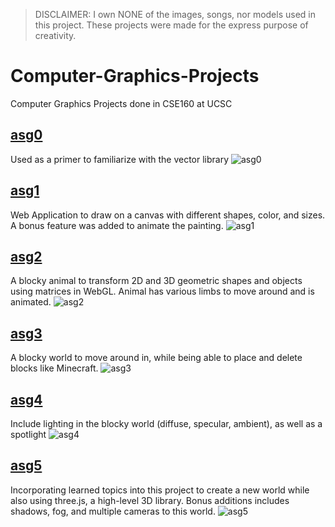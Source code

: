 > DISCLAIMER: I own NONE of the images, songs, nor models used in this project. These projects were made for the express purpose of creativity.
# Computer-Graphics-Projects
Computer Graphics Projects done in CSE160 at UCSC

## [asg0](https://people.ucsc.edu/~jrgu/asg0/asg0.html)
Used as a primer to familiarize with the vector library
![asg0](https://i.gyazo.com/3f05430302a74f2f0a85e5d048039173.png)
## [asg1](https://people.ucsc.edu/~jrgu/asg1/asg1%20files/ColoredPoints.html)
Web Application to draw on a canvas with different shapes, color, and sizes. A bonus feature was added to animate the painting.
![asg1](https://i.gyazo.com/add6828410bb33fddbb54079f4e72a82.png)
## [asg2](https://people.ucsc.edu/~jrgu/asg2/blockyAnimal/BlockyAnimal.html)
A blocky animal to transform 2D and 3D geometric shapes and objects using matrices in WebGL. Animal has various limbs to move around and is animated.
![asg2](https://i.gyazo.com/44f915101877afc6e4293d7933e21043.png)
## [asg3](https://people.ucsc.edu/~jrgu/asg3/world/World.html)
A blocky world to move around in, while being able to place and delete blocks like Minecraft.
![asg3](https://i.gyazo.com/f5ddb69bd4ebf80365ab4caa72e3d981.png)
## [asg4](https://people.ucsc.edu/~jrgu/asg4/world/World.html)
Include lighting in the blocky world (diffuse, specular, ambient), as well as a spotlight
![asg4](https://i.gyazo.com/18228bc087294668a433b3a9ec22a1bc.png)
## [asg5](https://people.ucsc.edu/~jrgu/asg5/)
Incorporating learned topics into this project to create a new world while also using three.js, a high-level 3D library. Bonus additions includes shadows, fog, and multiple cameras to this world.
![asg5](https://i.gyazo.com/58ebe6448dd2ad1aef93a9520c710835.png)


